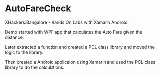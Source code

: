 AutoFareCheck
=============

XHackers:Bangalore - Hands On Labs with Xamarin Android 


Demo started with WPF app that calculates the Auto Fare given the distance. 

Later extracted a function and created a PCL class library and moved the logic to the library.

Then created a Android applicaion using Xamarin and used the PCL class library to do the calculations.
